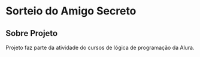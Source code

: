 <h1>Sorteio do Amigo Secreto</h1>
<h2>Sobre Projeto</h2>

<p>Projeto faz parte da atividade do cursos de lógica de programação da Alura.</p>
